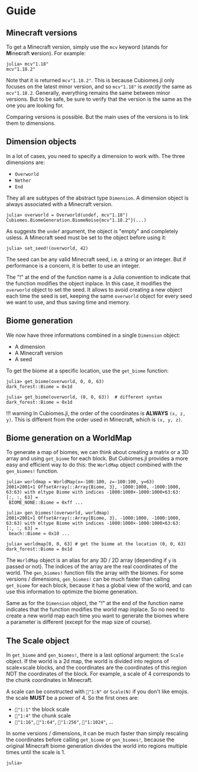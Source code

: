# Guide

## Minecraft versions

To get a Minecraft version, simply use the `mcv` keyword (stands for **M**ine**c**raft **v**ersion). For example:

```julia-repl
julia> mcv"1.18"
mcv"1.18.2"
```

Note that it is returned `mcv"1.18.2"`. This is because Cubiomes.jl only focuses on the latest minor version, and so `mcv"1.18"` is *exactly* the same as `mcv"1.18.2`. Generally, everything remains the same between minor versions. But to be safe, be sure to verify that the version is the same as the one you are looking for.

Comparing versions is possible. But the main uses of the versions is to link them to dimensions.

## Dimension objects

In a lot of cases, you need to specify a dimension to work with. The three dimensions are:

- `Overworld`
- `Nether`
- `End`

They all are subtypes of the abstract type `Dimension`. A dimension object is always associated with a Minecraft version.

```julia-repl
julia> overworld = Overworld(undef, mcv"1.18")
Cubiomes.BiomeGeneration.BiomeNoise{mcv"1.18.2"}(...)
```

As suggests the `undef` argument, the object is "empty" and completely usless. A Minecraft seed must be set to the object before using it:

```julia-repl
julia> set_seed!(overworld, 42)
```

The seed can be any valid Minecraft seed, i.e. a string or an integer. But if performance is a concern, it is better to use an integer.

The "!" at the end of the function name is a Julia convention to indicate that the function modifies the object inplace. In this case, it modifies the `overworld` object to set the seed. It allows to avoid creating a new object each time the seed is set, keeping the same `overworld` object for every seed we want to use, and thus saving time and memory.

## Biome generation

We now have three informations combined in a single `Dimension` object:

- A dimension
- A Minecraft version
- A seed

To get the biome at a specific location, use the `get_biome` function:

```julia-repl
julia> get_biome(overworld, 0, 0, 63)
dark_forest::Biome = 0x1d

julia> get_biome(overworld, (0, 0, 63))  # different syntax
dark_forest::Biome = 0x1d
```

!!! warning
    In Cubiomes.jl, the order of the coordinates is **ALWAYS** `(x, z, y)`. This is different from the order used in Minecraft, which is `(x, y, z)`.

## Biome generation on a WorldMap

To generate a map of biomes, we can think about creating a matrix or a 3D array and using `get_biome` for each block. But Cubiomes.jl provides a more easy and efficient way to do this: the `WorldMap` object combined with the `gen_biomes!` function.

```julia-repl
julia> worldmap = WorldMap(x=-100:100, z=-100:100, y=63)
2001×2001×1 OffsetArray(::Array{Biome, 3}, -1000:1000, -1000:1000, 63:63) with eltype Biome with indices -1000:1000×-1000:1000×63:63:
[:, :, 63] =
 BIOME_NONE::Biome = 0xff ...

julia> gen_biomes!(overworld, worldmap)
2001×2001×1 OffsetArray(::Array{Biome, 3}, -1000:1000, -1000:1000, 63:63) with eltype Biome with indices -1000:1000×-1000:1000×63:63:
[:, :, 63] =
 beach::Biome = 0x10 ...

julia> worldmap[0, 0, 63] # get the biome at the location (0, 0, 63)
dark_forest::Biome = 0x1d
```

The `WorldMap` object is an alias for any 3D / 2D array (depending if `y` is passed or not). The indices of the array are the real coordinates of the world. The `gen_biomes!` function fills the array with the biomes. For some versions / dimensions, `gen_biomes!` can be much faster than calling `get_biome` for each block, because it has a global view of the world, and can use this information to optimize the biome generation.

Same as for the `Dimension` object, the "!" at the end of the function name indicates that the function modifies the world map inplace. So no need to create a new world map each time you want to generate the biomes where a parameter is different (except for the map size of course).

## The Scale object

In `get_biome` and `gen_biomes!`, there is a last optional argument: the `Scale` object. If the world is a 2d map,
the world is divided into regions of scale×scale blocks, and the coordinates are the coordinates of this region NOT the coordinates of the block. For example, a scale of 4 corresponds to the chunk coordinates in Minecraft.

A scale can be constructed with `📏"1:N"` or `Scale(N)` if you don't like emojis. the scale **MUST** be a power of 4. So the first ones are:

- `📏"1:1"` the block scale
- `📏"1:4"` the chunk scale
- `📏"1:16"`, `📏"1:64"`, `📏"1:256"`, `📏"1:1024"`, ...

In some versions / dimensions, it can be much faster than simply rescaling the coordinates before calling `get_biome` or `gen_biomes!`, because the original Minecraft biome generation divides the world into regions multiple times until the scale is 1.

```julia-repl
julia>
```
